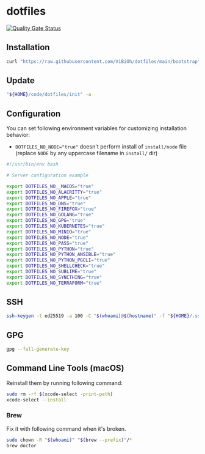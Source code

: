 # dotfiles

[![Quality Gate Status](https://sonarcloud.io/api/project_badges/measure?project=ViBiOh_dotfiles&metric=alert_status)](https://sonarcloud.io/dashboard?id=ViBiOh_dotfiles)

## Installation

```bash
curl "https://raw.githubusercontent.com/ViBiOh/dotfiles/main/bootstrap" | bash
```

## Update

```bash
"${HOME}/code/dotfiles/init" -a
```

## Configuration

You can set following environment variables for customizing installation behavior:

- `DOTFILES_NO_NODE="true"` doesn't perform install of `install/node` file (replace `NODE` by any uppercase filename in `install/` dir)

```bash
#!/usr/bin/env bash

# Server configuration example

export DOTFILES_NO__MACOS="true"
export DOTFILES_NO_ALACRITTY="true"
export DOTFILES_NO_APPLE="true"
export DOTFILES_NO_DNS="true"
export DOTFILES_NO_FIREFOX="true"
export DOTFILES_NO_GOLANG="true"
export DOTFILES_NO_GPG="true"
export DOTFILES_NO_KUBERNETES="true"
export DOTFILES_NO_MINIO="true"
export DOTFILES_NO_NODE="true"
export DOTFILES_NO_PASS="true"
export DOTFILES_NO_PYTHON="true"
export DOTFILES_NO_PYTHON_ANSIBLE="true"
export DOTFILES_NO_PYTHON_PGCLI="true"
export DOTFILES_NO_SHELLCHECK="true"
export DOTFILES_NO_SUBLIME="true"
export DOTFILES_NO_SYNCTHING="true"
export DOTFILES_NO_TERRAFORM="true"
```

## SSH

```bash
ssh-keygen -t ed25519 -a 100 -C "$(whoami)@$(hostname)" -f "${HOME}/.ssh/id_ed25519"
```

## GPG

```bash
gpg --full-generate-key
```

## Command Line Tools (macOS)

Reinstall them by running following command:

```bash
sudo rm -rf $(xcode-select -print-path)
xcode-select --install
```

### Brew

Fix it with following command when it's broken.

```bash
sudo chown -R "$(whoami)" "$(brew --prefix)"/*
brew doctor
```
